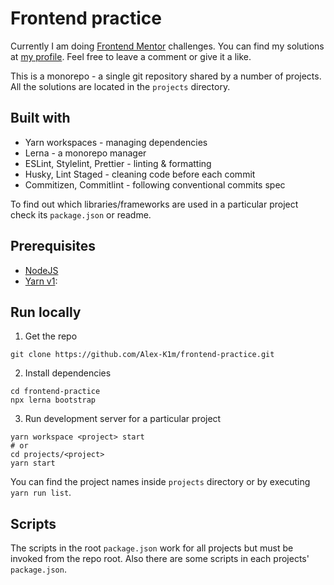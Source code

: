 # Frontend practice

Currently I am doing [Frontend Mentor](https://www.frontendmentor.io/) challenges. You can find my solutions at [my profile](https://www.frontendmentor.io/profile/Alex-K1m). Feel free to leave a comment or give it a like.

This is a monorepo - a single git repository shared by a number of projects. All the solutions are located in the `projects` directory.

## Built with

- Yarn workspaces - managing dependencies
- Lerna - a monorepo manager
- ESLint, Stylelint, Prettier - linting & formatting
- Husky, Lint Staged - cleaning code before each commit
- Commitizen, Commitlint - following conventional commits spec

To find out which libraries/frameworks are used in a particular project check its `package.json` or readme.

## Prerequisites

- [NodeJS](https://nodejs.org/en/)
- [Yarn v1](https://classic.yarnpkg.com/en/):

## Run locally

1. Get the repo

```shell
git clone https://github.com/Alex-K1m/frontend-practice.git
```

2. Install dependencies

```shell
cd frontend-practice
npx lerna bootstrap
```

3. Run development server for a particular project

```shell
yarn workspace <project> start
# or
cd projects/<project>
yarn start
```

You can find the project names inside `projects` directory or by executing `yarn run list`.

## Scripts

The scripts in the root `package.json` work for all projects but must be invoked from the repo root. Also there are some scripts in each projects' `package.json`.

